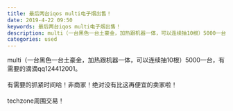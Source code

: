 ```yaml
---
title: 最后两台iqos multi电子烟出售！
date: 2019-4-22 09:50
keywords: 最后两台iqos multi电子烟出售！
description: multi（一台黑色一台土豪金，加热跟机器一体，可以连续抽10根）5000一台，有需要的滴滴qq124412001。有需要的抓紧时间哈！非商家！绝对没有比这再便宜的卖家啦！techzone周围交易！
categories: used
---
```

<td class="t_f" id="postmessage_3574481">

multi（一台黑色一台土豪金，加热跟机器一体，可以连续抽10根）5000一台，有需要的滴滴qq124412001。<br/>
<br/>
有需要的抓紧时间哈！非商家！绝对没有比这再便宜的卖家啦！<br/>
<br/>
techzone周围交易！<br/>
</td>
